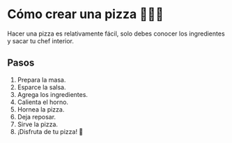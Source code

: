 # Cómo crear una pizza 🍕👨‍🍳

Hacer una pizza es relativamente fácil, solo debes conocer los ingredientes y sacar tu chef interior.

## Pasos

1. Prepara la masa.
2. Esparce la salsa.
3. Agrega los ingredientes.
4. Calienta el horno.
5. Hornea la pizza.
6. Deja reposar.
7. Sirve la pizza.
8. ¡Disfruta de tu pizza! 🍕
